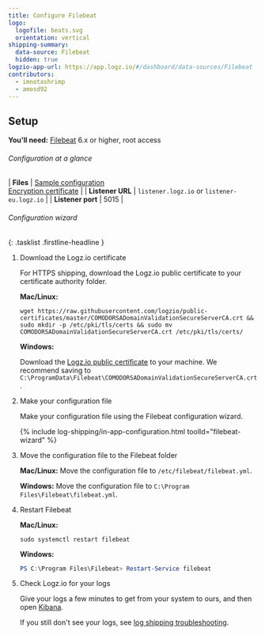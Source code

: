 ```yaml
---
title: Configure Filebeat
logo:
  logofile: beats.svg
  orientation: vertical
shipping-summary:
  data-source: Filebeat
  hidden: true
logzio-app-url: https://app.logz.io/#/dashboard/data-sources/Filebeat
contributors:
  - imnotashrimp
  - amosd92
---
```


## Setup

**You'll need:** [Filebeat](https://www.elastic.co/guide/en/beats/filebeat/current/filebeat-installation.html) 6.x or higher, root access

###### Configuration at a glance

| **Files** | [Sample configuration](https://raw.githubusercontent.com/logzio/logz-docs/master/shipping-config-samples/logz-filebeat-config.yml) <br /> [Encryption certificate](https://raw.githubusercontent.com/logzio/public-certificates/master/COMODORSADomainValidationSecureServerCA.crt) |
| **Listener URL** | `listener.logz.io` or `listener-eu.logz.io` |
| **Listener port** | 5015 |

###### Configuration wizard

{: .tasklist .firstline-headline }
1. Download the Logz.io certificate

    For HTTPS shipping, download the Logz.io public certificate to your certificate authority folder.

    **Mac/Linux:**

    ```shell
    wget https://raw.githubusercontent.com/logzio/public-certificates/master/COMODORSADomainValidationSecureServerCA.crt && sudo mkdir -p /etc/pki/tls/certs && sudo mv COMODORSADomainValidationSecureServerCA.crt /etc/pki/tls/certs/
    ```

    **Windows:**

    Download the [Logz.io public certificate](https://raw.githubusercontent.com/logzio/public-certificates/master/COMODORSADomainValidationSecureServerCA.crt) to your machine. We recommend saving to `C:\ProgramData\Filebeat\COMODORSADomainValidationSecureServerCA.crt`.

2. Make your configuration file

    Make your configuration file using the Filebeat configuration wizard.

    <!-- logzio-inject:filebeat-wizard -->

    {% include log-shipping/in-app-configuration.html toolId="filebeat-wizard" %}

3. Move the configuration file to the Filebeat folder

    **Mac/Linux:** Move the configuration file to `/etc/filebeat/filebeat.yml`.

    **Windows:** Move the configuration file to `C:\Program Files\Filebeat\filebeat.yml`.

4. Restart Filebeat

    **Mac/Linux:**

    ```shell
    sudo systemctl restart filebeat
    ```

    **Windows:**

    ```powershell
    PS C:\Program Files\Filebeat> Restart-Service filebeat
    ```

5. Check Logz.io for your logs

    Give your logs a few minutes to get from your system to ours, and then open [Kibana](https://app.logz.io/#/dashboard/kibana).

    If you still don't see your logs, see [log shipping troubleshooting]({{site.baseurl}}/user-guide/log-shipping/log-shipping-troubleshooting.html).
